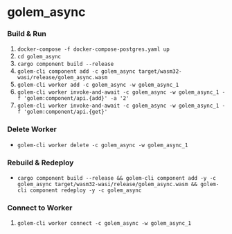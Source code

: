 # golem_async

### Build & Run

1. `docker-compose -f docker-compose-postgres.yaml up`
2. `cd golem_async`
3. `cargo component build --release`
4. `golem-cli component add -c golem_async target/wasm32-wasi/release/golem_async.wasm`
5. `golem-cli worker add -c golem_async -w golem_async_1`
6. `golem-cli worker invoke-and-await -c golem_async -w golem_async_1 -f 'golem:component/api.{add}' -a '2'`
7. `golem-cli worker invoke-and-await -c golem_async -w golem_async_1 -f 'golem:component/api.{get}'`

### Delete Worker

- `golem-cli worker delete -c golem_async -w golem_async_1`

### Rebuild & Redeploy

- `cargo component build --release && golem-cli component add -y -c golem_async target/wasm32-wasi/release/golem_async.wasm && golem-cli component redeploy -y -c golem_async`

### Connect to Worker

1. `golem-cli worker connect -c golem_async -w golem_async_1`
